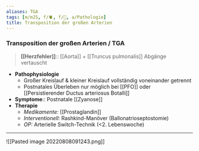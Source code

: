 ```yaml
---
aliases: TGA
tags: [m/m25, f/🫀, f/🦄, a/Pathologie]
title: Transposition der großen Arterien
---
```

### Transposition der großen Arterien / TGA
> **[[Herzfehler]]**:: [[Aorta]] + [[Truncus pulmonalis]] Abgänge vertauscht
- **Pathophysiologie**
	- Großer Kreislauf & kleiner Kreislauf vollständig voneinander getrennt
	- Postnatales Überleben nur möglich bei [[PFO]] oder [[Persistierender Ductus arteriosus Botalli]]
- **Symptome**:: Postnatale [[Zyanose]]
- **Therapie**
	- *Medikamente:* [[Prostaglandin]] 
	- *Interventionell:* Rashkind-Manöver (Ballonatrioseptostomie)
	- *OP:* Arterielle Switch-Technik (<2. Lebenswoche)
---
![[Pasted image 20220808091243.png]]